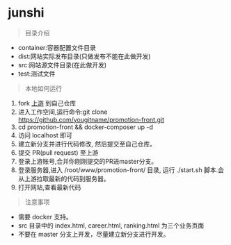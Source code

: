# junshi

> 目录介绍
- container:容器配置文件目录
- dist:网站实际发布目录(只做发布不能在此做开发)
- src:网站源文件目录(在此做开发)
- test:测试文件

> 本地如何运行
1. fork [上游](https://github.com/junshi-tech/promotion-front) 到自己仓库
2. 进入工作空间,运行命令:git clone https://github.com/yougitname/promotion-front.git
3. cd promotion-front && docker-composer up -d
4. 访问 localhost 即可
5. 建立新分支并进行代码修改, 然后提交至自己仓库。
6. 提交 PR(pull request) 至上游
7. 登录上游账号,合并你刚刚提交的PR进master分支。
8. 登录服务器,进入 /root/www/promotion-front/ 目录, 运行 ./start.sh 脚本.会从上游拉取最新的代码到服务器。
9. 打开网站,查看最新代码 

> 注意事项
- 需要 docker 支持。
- src 目录中的 index.html, career.html, ranking.html 为三个业务页面
- 不要在 master 分支上开发，尽量建立新分支进行开发。

